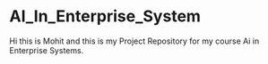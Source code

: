 # AI_In_Enterprise_System
Hi this is Mohit and this is my Project Repository for my course Ai in Enterprise Systems. 
